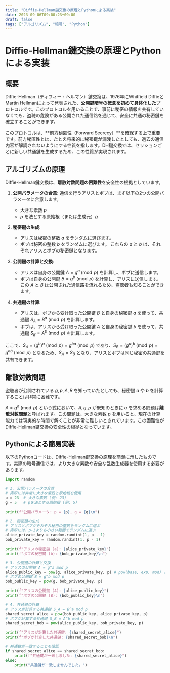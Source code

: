 ```yaml
---
title: "Diffie-Hellman鍵交換の原理とPythonによる実装"
date: 2023-09-06T09:00:23+09:00
draft: false
tags: ["アルゴリズム", "暗号", "Python"] 
---
```

<!--more-->
# Diffie-Hellman鍵交換の原理とPythonによる実装

## 概要

Diffie-Hellman（ディフィー・ヘルマン）鍵交換は、1976年にWhitfield DiffieとMartin Hellmanによって発表された、**公開鍵暗号の概念を初めて具体化した**プロトコルです。このプロトコルを用いることで、事前に秘密の情報を共有していなくても、盗聴の危険がある公開された通信路を通じて、安全に共通の秘密鍵を確立することができます。

このプロトコルは、**前方秘匿性（Forward Secrecy）**を確保する上で重要です。前方秘匿性とは、たとえ将来的に秘密鍵が漏洩したとしても、過去の通信内容が解読されないようにする性質を指します。DH鍵交換では、セッションごとに新しい共通鍵を生成するため、この性質が実現されます。

## アルゴリズムの原理

Diffie-Hellman鍵交換は、**離散対数問題の困難性**を安全性の根拠としています。

1.  **公開パラメータの合意**:
    通信を行うアリスとボブは、まず以下の2つの公開パラメータに合意します。
    -   大きな素数 $p$
    -   $p$ を法とする原始根（または生成元）$g$

2.  **秘密鍵の生成**:
    -   アリスは秘密の整数 $a$ をランダムに選びます。
    -   ボブは秘密の整数 $b$ をランダムに選びます。
    これらの $a$ と $b$ は、それぞれアリスとボブの秘密鍵となります。

3.  **公開鍵の計算と交換**:
    -   アリスは自身の公開鍵 $A = g^a \pmod{p}$ を計算し、ボブに送信します。
    -   ボブは自身の公開鍵 $B = g^b \pmod{p}$ を計算し、アリスに送信します。
    この $A$ と $B$ は公開された通信路を流れるため、盗聴者も知ることができます。

4.  **共通鍵の計算**:
    -   アリスは、ボブから受け取った公開鍵 $B$ と自身の秘密鍵 $a$ を使って、共通鍵 $S_A = B^a \pmod{p}$ を計算します。
    -   ボブは、アリスから受け取った公開鍵 $A$ と自身の秘密鍵 $b$ を使って、共通鍵 $S_B = A^b \pmod{p}$ を計算します。

ここで、$S_A = (g^b)^a \pmod{p} = g^{ba} \pmod{p}$ であり、$S_B = (g^a)^b \pmod{p} = g^{ab} \pmod{p}$ となるため、$S_A = S_B$ となり、アリスとボブは同じ秘密の共通鍵を共有できます。

## 離散対数問題

盗聴者が公開されている $g, p, A, B$ を知っていたとしても、秘密鍵 $a$ や $b$ を計算することは非常に困難です。

$A = g^a \pmod{p}$ という式において、$A, g, p$ が既知のときに $a$ を求める問題は**離散対数問題**と呼ばれます。この問題は、大きな素数 $p$ を用いると、現在の計算能力では現実的な時間で解くことが非常に難しいとされています。この困難性がDiffie-Hellman鍵交換の安全性の根拠となっています。

## Pythonによる簡易実装

以下のPythonコードは、Diffie-Hellman鍵交換の原理を簡潔に示したものです。実際の暗号通信では、より大きな素数や安全な乱数生成器を使用する必要があります。

```python:dh.py
import random

# 1. 公開パラメータの合意
# 実際には非常に大きな素数と原始根を使用
p = 23  # 大きな素数 (例: 23)
g = 5   # pを法とする原始根 (例: 5)

print(f"公開パラメータ: p = {p}, g = {g}\n")

# 2. 秘密鍵の生成
# アリスとボブがそれぞれ秘密の整数をランダムに選ぶ
# 実際には、p-1よりも小さい範囲でランダムに選ぶ
alice_private_key = random.randint(1, p - 1)
bob_private_key = random.randint(1, p - 1)

print(f"アリスの秘密鍵 (a): {alice_private_key}")
print(f"ボブの秘密鍵 (b): {bob_private_key}\n")

# 3. 公開鍵の計算と交換
# アリスの公開鍵 A = g^a mod p
alice_public_key = pow(g, alice_private_key, p) # pow(base, exp, mod) は (base**exp) % mod を計算
# ボブの公開鍵 B = g^b mod p
bob_public_key = pow(g, bob_private_key, p)

print(f"アリスの公開鍵 (A): {alice_public_key}")
print(f"ボブの公開鍵 (B): {bob_public_key}\n")

# 4. 共通鍵の計算
# アリスが計算する共通鍵 S_A = B^a mod p
shared_secret_alice = pow(bob_public_key, alice_private_key, p)
# ボブが計算する共通鍵 S_B = A^b mod p
shared_secret_bob = pow(alice_public_key, bob_private_key, p)

print(f"アリスが計算した共通鍵: {shared_secret_alice}")
print(f"ボブが計算した共通鍵: {shared_secret_bob}\n")

# 共通鍵が一致することを確認
if shared_secret_alice == shared_secret_bob:
    print(f"共通鍵が一致しました: {shared_secret_alice}")
else:
    print("共通鍵が一致しませんでした。")
```